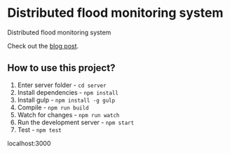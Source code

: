 # Distributed flood monitoring system
Distributed flood monitoring system

Check out the [blog post](http://mherman.org/blog/2016/11/05/developing-a-restful-api-with-node-and-typescript/#.WB3zyeErJE4).

## How to use this project?

1. Enter server folder - `cd server`
1. Install dependencies - `npm install`
1. Install gulp - `npm install -g gulp`
1. Compile - `npm run build`
1. Watch for changes - `npm run watch`
1. Run the development server - `npm start`
1. Test - `npm test`

localhost:3000

